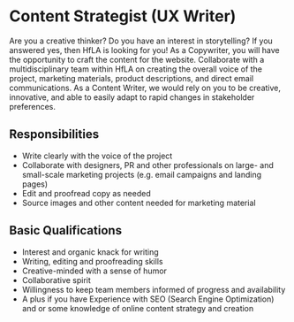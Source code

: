 # Content Strategist (UX Writer)
Are you a creative thinker? Do you have an interest in storytelling? If you answered yes, then HfLA is looking for you! As a Copywriter, you will have the opportunity to craft the content for the website.  Collaborate with a multidisciplinary team within HfLA on creating the overall voice of the project, marketing materials, product descriptions, and direct email communications. As a Content Writer, we would rely on you to be creative, innovative, and able to easily adapt to rapid changes in stakeholder preferences. 
 
## Responsibilities
- Write clearly with the voice of the project
- Collaborate with designers, PR and other professionals on large- and small-scale marketing projects (e.g. email campaigns and landing pages)
- Edit and proofread copy as needed
- Source images and other content needed for marketing material

## Basic Qualifications
- Interest and organic knack for writing 
- Writing, editing and proofreading skills
- Creative-minded with a sense of humor
- Collaborative spirit
- Willingness to keep team members informed of progress and availability
- A plus if you have Experience with SEO (Search Engine Optimization) and or some knowledge of online content strategy and creation
